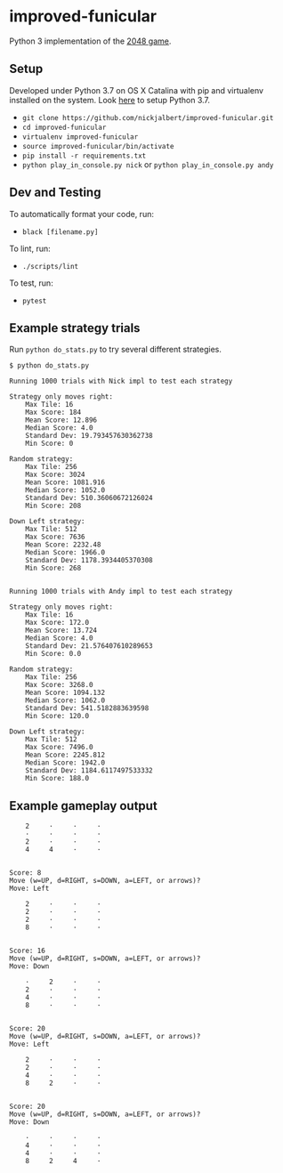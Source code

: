 # improved-funicular

Python 3 implementation of the [2048 game](https://play2048.co/).

## Setup

Developed under Python 3.7 on OS X Catalina with pip and virtualenv installed
on the system.  Look [here](https://stackoverflow.com/a/23842752) to setup
Python 3.7.

* `git clone https://github.com/nickjalbert/improved-funicular.git`
* `cd improved-funicular`
* `virtualenv improved-funicular`
* `source improved-funicular/bin/activate`
* `pip install -r requirements.txt`
* `python play_in_console.py nick` or `python play_in_console.py andy`

## Dev and Testing

To automatically format your code, run:

* `black [filename.py]`

To lint, run:

* `./scripts/lint`

To test, run:

* `pytest`

## Example strategy trials

Run `python do_stats.py` to try several different strategies.

```
$ python do_stats.py

Running 1000 trials with Nick impl to test each strategy

Strategy only moves right:
	Max Tile: 16
	Max Score: 184
	Mean Score: 12.896
	Median Score: 4.0
	Standard Dev: 19.793457630362738
	Min Score: 0

Random strategy:
	Max Tile: 256
	Max Score: 3024
	Mean Score: 1081.916
	Median Score: 1052.0
	Standard Dev: 510.36060672126024
	Min Score: 208

Down Left strategy:
	Max Tile: 512
	Max Score: 7636
	Mean Score: 2232.48
	Median Score: 1966.0
	Standard Dev: 1178.3934405370308
	Min Score: 268


Running 1000 trials with Andy impl to test each strategy

Strategy only moves right:
	Max Tile: 16
	Max Score: 172.0
	Mean Score: 13.724
	Median Score: 4.0
	Standard Dev: 21.576407610289653
	Min Score: 0.0

Random strategy:
	Max Tile: 256
	Max Score: 3268.0
	Mean Score: 1094.132
	Median Score: 1062.0
	Standard Dev: 541.5182883639598
	Min Score: 120.0

Down Left strategy:
	Max Tile: 512
	Max Score: 7496.0
	Mean Score: 2245.812
	Median Score: 1942.0
	Standard Dev: 1184.6117497533332
	Min Score: 188.0
```

## Example gameplay output

```
    2     ·     ·     ·
    ·     ·     ·     ·
    2     ·     ·     ·
    4     4     ·     ·


Score: 8
Move (w=UP, d=RIGHT, s=DOWN, a=LEFT, or arrows)?
Move: Left

    2     ·     ·     ·
    2     ·     ·     ·
    2     ·     ·     ·
    8     ·     ·     ·


Score: 16
Move (w=UP, d=RIGHT, s=DOWN, a=LEFT, or arrows)?
Move: Down

    ·     2     ·     ·
    2     ·     ·     ·
    4     ·     ·     ·
    8     ·     ·     ·


Score: 20
Move (w=UP, d=RIGHT, s=DOWN, a=LEFT, or arrows)?
Move: Left

    2     ·     ·     ·
    2     ·     ·     ·
    4     ·     ·     ·
    8     2     ·     ·


Score: 20
Move (w=UP, d=RIGHT, s=DOWN, a=LEFT, or arrows)?
Move: Down

    ·     ·     ·     ·
    4     ·     ·     ·
    4     ·     ·     ·
    8     2     4     ·
```
